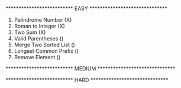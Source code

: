 ************************** EASY ******************************

1. Palindrome Number (X)
2. Roman to Integer (X)
3. Two Sum (X)
4. Valid Parentheses ()
5. Merge Two Sorted List ()
6. Longest Common Prefix ()
7. Remove Element ()

************************** MEDIUM ******************************


************************** HARD ******************************